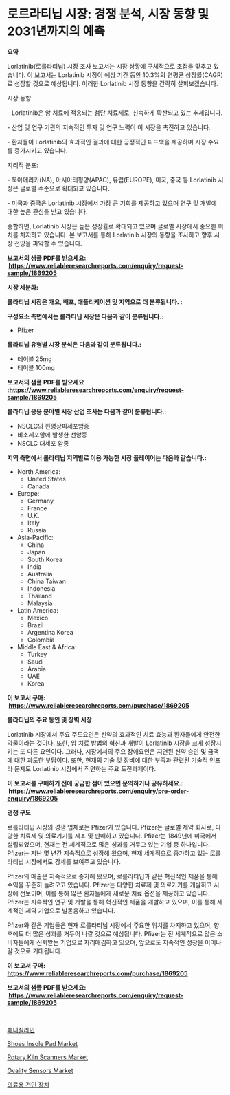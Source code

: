 <p><h1>로르라티닙 시장: 경쟁 분석, 시장 동향 및 2031년까지의 예측</h1></p><p><strong>요약</strong></p>
<p><p>Lorlatinib(로를라티닙) 시장 조사 보고서는 시장 상황에 구체적으로 초점을 맞추고 있습니다. 이 보고서는 Lorlatinib 시장이 예상 기간 동안 10.3%의 연평균 성장률(CAGR)로 성장할 것으로 예상됩니다. 이러한 Lorlatinib 시장 동향을 간략히 살펴보겠습니다.</p><p>시장 동향:</p><p>- Lorlatinib은 암 치료에 적용되는 첨단 치료제로, 신속하게 확산되고 있는 추세입니다.</p><p>- 산업 및 연구 기관의 지속적인 투자 및 연구 노력이 이 시장을 촉진하고 있습니다.</p><p>- 환자들이 Lorlatinib의 효과적인 결과에 대한 긍정적인 피드백을 제공하며 시장 수요를 증가시키고 있습니다.</p><p>지리적 분포:</p><p>- 북아메리카(NA), 아시아태평양(APAC), 유럽(EUROPE), 미국, 중국 등 Lorlatinib 시장은 글로벌 수준으로 확대되고 있습니다.</p><p>- 미국과 중국은 Lorlatinib 시장에서 가장 큰 기회를 제공하고 있으며 연구 및 개발에 대한 높은 관심을 받고 있습니다.</p><p>종합하면, Lorlatinib 시장은 높은 성장률로 확대되고 있으며 글로벌 시장에서 중요한 위치를 차지하고 있습니다. 본 보고서를 통해 Lorlatinib 시장의 동향을 조사하고 향후 시장 전망을 파악할 수 있습니다.</p></p>
<p><strong>보고서의 샘플 PDF를 받으세요: &nbsp;<a href="https://www.reliableresearchreports.com/enquiry/request-sample/1869205">https://www.reliableresearchreports.com/enquiry/request-sample/1869205</a></strong></p>
<p><strong>시장 세분화:</strong></p>
<p><strong> 롤라티닙 시장은 개요, 배포, 애플리케이션 및 지역으로 더 분류됩니다. :</strong></p>
<p><strong>구성요소 측면에서는 롤라티닙 시장은 다음과 같이 분류됩니다.:</strong></p>
<p><ul><li>Pfizer</li></ul></p>
<p><strong> 롤라티닙 유형별 시장 분석은 다음과 같이 분류됩니다.:</strong></p>
<p><ul><li>테이블 25mg</li><li>테이블 100mg</li></ul></p>
<p><strong>보고서의 샘플 PDF를 받으세요 :<a href="https://www.reliableresearchreports.com/enquiry/request-sample/1869205">https://www.reliableresearchreports.com/enquiry/request-sample/1869205</a></strong></p>
<p><strong> 롤라티닙 응용 분야별 시장 산업 조사는 다음과 같이 분류됩니다.:</strong></p>
<p><ul><li>NSCLC의 편평상피세포암종</li><li>비소세포암에 발생한 선암종</li><li>NSCLC 대세포 암종</li></ul></p>
<p><strong>지역 측면에서 롤라티닙 지역별로 이용 가능한 시장 플레이어는 다음과 같습니다.:</strong></p>
<p><ul>
    <li>
        North America:
        <ul>
            <li>United States</li>
            <li>Canada</li>
        </ul>
    </li>
    <li>
        Europe:
        <ul>
            <li>Germany</li>
            <li>France</li>
            <li>U.K.</li>
            <li>Italy</li>
            <li>Russia</li>
        </ul>
    </li>
    <li>
        Asia-Pacific:
        <ul>
            <li>China</li>
            <li>Japan</li>
            <li>South Korea</li>
            <li>India</li>
            <li>Australia</li>
            <li>China Taiwan</li>
            <li>Indonesia</li>
            <li>Thailand</li>
            <li>Malaysia</li>
        </ul>
    </li>
    <li>
        Latin America:
        <ul>
            <li>Mexico</li>
            <li>Brazil</li>
            <li>Argentina Korea</li>
            <li>Colombia</li>
        </ul>
    </li>
    <li>
        Middle East & Africa:
        <ul>
            <li>Turkey</li>
            <li>Saudi</li>
            <li>Arabia</li>
            <li>UAE</li>
            <li>Korea</li>
        </ul>
    </li>
    </ul></p>
<p><strong>이 보고서 구매: &nbsp;<a href="https://www.reliableresearchreports.com/purchase/1869205">https://www.reliableresearchreports.com/purchase/1869205</a></strong></p>
<p><strong>롤라티닙의 주요 동인 및 장벽 시장</strong></p>
<p><p>Lorlatinib 시장에서 주요 주도요인은 신약의 효과적인 치료 효능과 환자들에게 안전한 약물이라는 것이다. 또한, 암 치료 방법의 혁신과 개발이 Lorlatinib 시장을 크게 성장시키는 또 다른 요인이다. 그러나, 시장에서의 주요 장애요인은 지연된 신약 승인 및 금액에 대한 과도한 부담이다. 또한, 현재의 기술 및 장비에 대한 부족과 관련된 기술적 인프라 문제도 Lorlatinib 시장에서 직면하는 주요 도전과제이다.</p></p>
<p><strong>이 보고서를 구매하기 전에 궁금한 점이 있으면 문의하거나 공유하세요.: &nbsp;<a href="https://www.reliableresearchreports.com/enquiry/pre-order-enquiry/1869205">https://www.reliableresearchreports.com/enquiry/pre-order-enquiry/1869205</a></strong></p>
<p><strong>경쟁 구도</strong></p>
<p><p>로를라티닙 시장의 경쟁 업체로는 Pfizer가 있습니다. Pfizer는 글로벌 제약 회사로, 다양한 치료제 및 의료기기를 제조 및 판매하고 있습니다. Pfizer는 1849년에 미국에서 설립되었으며, 현재는 전 세계적으로 많은 성과를 거두고 있는 기업 중 하나입니다. Pfizer는 지난 몇 년간 지속적으로 성장해 왔으며, 현재 세계적으로 증가하고 있는 로를라티닙 시장에서도 강세를 보여주고 있습니다.</p><p>Pfizer의 매출은 지속적으로 증가해 왔으며, 로를라티닙과 같은 혁신적인 제품을 통해 수익을 꾸준히 늘려오고 있습니다. Pfizer는 다양한 치료제 및 의료기기를 개발하고 시장에 선보이며, 이를 통해 많은 환자들에게 새로운 치료 옵션을 제공하고 있습니다. Pfizer는 지속적인 연구 및 개발을 통해 혁신적인 제품을 개발하고 있으며, 이를 통해 세계적인 제약 기업으로 발돋움하고 있습니다.</p><p>Pfizer와 같은 기업들은 현재 로를라티닙 시장에서 주요한 위치를 차지하고 있으며, 향후에도 더 많은 성과를 거두어 나갈 것으로 예상됩니다. Pfizer는 전 세계적으로 많은 소비자들에게 신뢰받는 기업으로 자리매김하고 있으며, 앞으로도 지속적인 성장을 이어나갈 것으로 기대됩니다.</p></p>
<p><strong>이 보고서 구매: &nbsp; <a href="https://www.reliableresearchreports.com/purchase/1869205">https://www.reliableresearchreports.com/purchase/1869205</a></strong></p>
<p><strong>보고서의 샘플 PDF를 받으세요: &nbsp;<a href="https://www.reliableresearchreports.com/enquiry/request-sample/1869205">https://www.reliableresearchreports.com/enquiry/request-sample/1869205</a></strong><strong></strong></p>
<p>&nbsp;</p>
<p><p><a href="https://medium.com/@howaoole34545/%ED%8E%98%EB%8B%88%EC%8B%A4%EB%9D%BC%EB%AF%BC-%EC%8B%9C%EC%9E%A5-2031%EB%85%84%EA%B9%8C%EC%A7%80%EC%9D%98-%ED%8A%B8%EB%A0%8C%EB%93%9C-%EC%98%88%EC%B8%A1-%EB%B0%8F-%EA%B2%BD%EC%9F%81-%EB%B6%84%EC%84%9D-22bf3067b793">페니실라민</a></p><p><a href="https://github.com/Paul14Anderson63/Market-Research-Report-List-3/blob/main/shoes-insole-pad-market.md">Shoes Insole Pad Market</a></p><p><a href="https://issuu.com/reportprime-2/docs/rotary-kiln-scanners-market-size-2030.pptx">Rotary Kiln Scanners Market</a></p><p><a href="https://issuu.com/reportprime-2/docs/ovality-sensors-market-size-2030.pptx">Ovality Sensors Market</a></p><p><a href="https://medium.com/@danykakilback/%EC%9D%98%EB%A3%8C-%ED%8A%B8%EB%9E%99%EC%85%98-%EC%9E%A5%EC%B9%98-%EC%8B%9C%EC%9E%A5-%EB%8F%99%ED%96%A5-%EB%B0%8F-%EC%8B%9C%EC%9E%A5-%EB%B6%84%EC%84%9D%EC%9D%80-2024-2031%EB%85%84%EA%B9%8C%EC%A7%80-%EC%98%88%EC%B8%A1%EB%90%A9%EB%8B%88%EB%8B%A4-018ef28011e0">의료용 견인 장치</a></p></p>